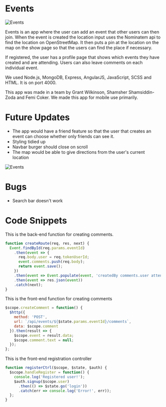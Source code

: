 # Events

![Events](https://i.imgur.com/VusU94H.png)

Events is an app where the user can add an event that other users can then join. When the event is created the location input uses the Nominatem api to find the location on OpenStreetMap. It then puts a pin at the location on the map on the show page so that the users can find the place if necessary.

If registered, the user has a profile page that shows which events they have created and are attending. Users can also leave comments on each individual event.

We used Node.js, MongoDB, Express, AngularJS, JavaScript, SCSS and HTML.
It is on port 4000.

This app was made in a team by Grant Wilkinson, Shamsher Shamsiddin-Zoda and Femi Coker. We made this app for mobile use primarily.

# Future Updates

* The app would have a friend feature so that the user that creates an event can choose whether only friends can see it.
* Styling tidied up
* Navbar burger should close on scroll
* The map would be able to give directions from the user's current location

![Events](https://i.imgur.com/iAy79Fn.png)

# Bugs

* Search bar doesn't work

# Code Snippets

This is the back-end function for creating comments.

```javascript
function createRoute(req, res, next) {
  Event.findById(req.params.eventId)
    .then(event => {
      req.body.user = req.tokenUserId;
      event.comments.push(req.body);
      return event.save();
    })
    .then(event => Event.populate(event, 'createdBy comments.user attendees.attendee'))
    .then(event => res.json(event))
    .catch(next);
}
```

This is the front-end function for creating comments

```javascript
$scope.createComment = function() {
  $http({
    method: 'POST',
    url: `/api/events/${$state.params.eventId}/comments`,
    data: $scope.comment
  }).then(result => {
    $scope.event = result.data;
    $scope.comment.text = null;
  });
};
```

This is the front-end registration controller

```javascript
function registerCtrl($scope, $state, $auth) {
  $scope.handleRegister = function() {
    console.log('Registered user!');
    $auth.signup($scope.user)
      .then(() => $state.go('login'))
      .catch(err => console.log('Error!', err));
  };
}
```
